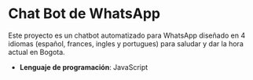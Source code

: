 # Chat Bot de WhatsApp

Este proyecto es un chatbot automatizado para WhatsApp diseñado en 4 idiomas (español, frances, ingles y portugues) para saludar y dar la hora actual en Bogota. 

- **Lenguaje de programación**: JavaScript